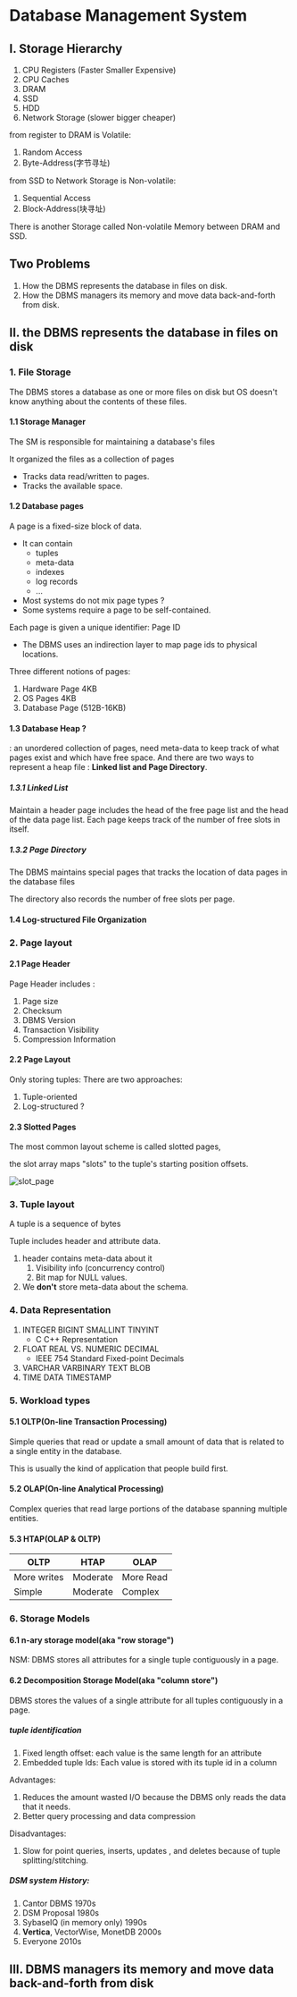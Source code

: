 # Database Management System

## I. Storage Hierarchy

1. CPU Registers (Faster Smaller Expensive)
2. CPU Caches
3. DRAM
4. SSD
5. HDD
6. Network Storage (slower bigger cheaper)

from register to DRAM is Volatile:

1. Random Access 
2. Byte-Address(字节寻址)

from SSD to Network Storage is Non-volatile:

1. Sequential Access
2. Block-Address(块寻址)

There is another Storage called Non-volatile Memory between DRAM and SSD.

## Two Problems

1. How the DBMS represents the database in files on disk.
2. How the DBMS managers its memory and move data back-and-forth from disk.

## II. the DBMS represents the database in files on disk

### 1. File Storage

The DBMS stores a database as one or more files on disk but OS doesn't know anything about the contents of these files.

#### 1.1 Storage Manager

The SM is responsible for maintaining a database's files

It organized the files as a collection of pages

- Tracks data read/written to pages.
- Tracks the available space.

#### 1.2 Database pages

A page is a fixed-size block of data.

- It can contain
  -  tuples
  - meta-data
  - indexes
  - log records
  - ...
- Most systems do not mix page types ?
- Some systems require a page to be self-contained.

Each page is given a unique identifier: Page ID

- The DBMS uses an indirection layer to map page ids to physical locations.

Three different notions of pages:

1. Hardware Page 4KB
2. OS Pages 4KB
3. Database Page (512B-16KB)

#### 1.3 Database Heap ?

: an unordered collection of pages, need meta-data to keep track of what pages exist and which have free space. And there are two ways to represent a heap file : **Linked list and Page Directory**.

##### 1.3.1 Linked List

Maintain a header page includes the head of the free page list and the head of the data page list. Each page keeps track of the number of free slots in itself.

##### 1.3.2 Page Directory

The DBMS maintains special pages that tracks the location of data pages in the database files

The directory also records the number of free slots per page.

#### 1.4 Log-structured File Organization



### 2. Page layout

#### 2.1 Page Header

Page Header includes :

1. Page size
2. Checksum
3. DBMS Version
4. Transaction Visibility
5. Compression Information

#### 2.2 Page Layout

Only storing tuples: There are two approaches:

1. Tuple-oriented
2. Log-structured ?



#### 2.3 Slotted Pages

The most common layout scheme is called slotted pages,

 the slot array maps "slots" to the tuple's starting position offsets.

![slot_page](C:\Users\I533777\repos\Survey_on_NoSQL\slot_page.png)



###  3. Tuple layout

A tuple is a sequence of bytes

Tuple includes header and attribute data.

1. header contains meta-data about it
   1. Visibility info (concurrency control)
   2. Bit map for NULL values.
2. We **don't** store meta-data about the schema.



### 4. Data Representation

1. INTEGER BIGINT SMALLINT TINYINT
   * C C++ Representation
2. FLOAT REAL VS. NUMERIC DECIMAL
   * IEEE 754 Standard Fixed-point Decimals
3. VARCHAR VARBINARY TEXT BLOB
4. TIME DATA TIMESTAMP



### 5. Workload types

#### 5.1 OLTP(On-line Transaction Processing)

Simple queries that read or update a small amount of data that is related to a single entity in the database.

This is usually the kind of application that people build first.



#### 5.2 OLAP(On-line Analytical Processing)

Complex queries that read large portions of the database spanning multiple entities.



#### 5.3 HTAP(OLAP & OLTP)

| OLTP        | HTAP     | OLAP      |
| ----------- | -------- | --------- |
| More writes | Moderate | More Read |
| Simple      | Moderate | Complex   |



### 6. Storage Models

#### 6.1 n-ary storage model(aka "row storage")

NSM: DBMS stores all attributes for a single tuple contiguously in a page.



#### 6.2 Decomposition Storage Model(aka "column store")

DBMS stores the values of a single attribute for all tuples contiguously in a page.

##### tuple identification

1. Fixed length offset: each value is the same length for an attribute
2. Embedded tuple Ids: Each value is stored with its tuple id in a column



Advantages:

1. Reduces the amount wasted I/O because the DBMS only reads the data that it needs.
2. Better query processing and data compression 

Disadvantages:

1. Slow for point queries, inserts, updates , and deletes because of tuple splitting/stitching.



##### DSM system History:

1. Cantor DBMS 1970s
2. DSM Proposal 1980s
3. SybaseIQ (in memory only) 1990s
4. **Vertica**, VectorWise, MonetDB 2000s
5. Everyone 2010s



## III. DBMS managers its memory and move data back-and-forth from disk

